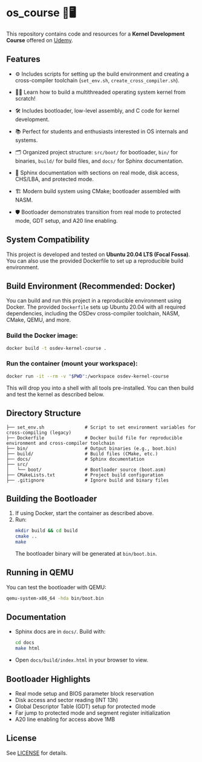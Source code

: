 # os_course 🚀🖥️

This repository contains code and resources for a **Kernel Development Course** offered on [Udemy](https://www.udemy.com/course/developing-a-multithreaded-kernel-from-scratch/).

## Features

- ⚙️ Includes scripts for setting up the build environment and creating a cross-compiler toolchain (`set_env.sh`, `create_cross_compiler.sh`).

- 🧑‍💻 Learn how to build a multithreaded operating system kernel from scratch!
- 🛠️ Includes bootloader, low-level assembly, and C code for kernel development.
- 📚 Perfect for students and enthusiasts interested in OS internals and systems.
- 🗂️ Organized project structure: `src/boot/` for bootloader, `bin/` for binaries, `build/` for build files, and `docs/` for Sphinx documentation.
- 📝 Sphinx documentation with sections on real mode, disk access, CHS/LBA, and protected mode.
- 🏗️ Modern build system using CMake; bootloader assembled with NASM.
- 🛡️ Bootloader demonstrates transition from real mode to protected mode, GDT setup, and A20 line enabling.

## System Compatibility


This project is developed and tested on **Ubuntu 20.04 LTS (Focal Fossa)**. You can also use the provided Dockerfile to set up a reproducible build environment.


## Build Environment (Recommended: Docker)

You can build and run this project in a reproducible environment using Docker. The provided `Dockerfile` sets up Ubuntu 20.04 with all required dependencies, including the OSDev cross-compiler toolchain, NASM, CMake, QEMU, and more.

### Build the Docker image:
```sh
docker build -t osdev-kernel-course .
```

### Run the container (mount your workspace):
```sh
docker run -it --rm -v "$PWD":/workspace osdev-kernel-course
```

This will drop you into a shell with all tools pre-installed. You can then build and test the kernel as described below.

## Directory Structure

```
├── set_env.sh               # Script to set environment variables for cross-compiling (legacy)
├── Dockerfile               # Docker build file for reproducible environment and cross-compiler toolchain
├── bin/            		 # Output binaries (e.g., boot.bin)
├── build/          		 # Build files (CMake, etc.)
├── docs/           		 # Sphinx documentation
├── src/
│   └── boot/       		 # Bootloader source (boot.asm)
├── CMakeLists.txt  		 # Project build configuration
├── .gitignore      		 # Ignore build and binary files
```

## Building the Bootloader

1. If using Docker, start the container as described above.
2. Run:
	```sh
	mkdir build && cd build
	cmake ..
	make
	```
	The bootloader binary will be generated at `bin/boot.bin`.

## Running in QEMU

You can test the bootloader with QEMU:
```sh
qemu-system-x86_64 -hda bin/boot.bin
```

## Documentation

- Sphinx docs are in `docs/`. Build with:
	```sh
	cd docs
	make html
	```
- Open `docs/build/index.html` in your browser to view.

## Bootloader Highlights

- Real mode setup and BIOS parameter block reservation
- Disk access and sector reading (INT 13h)
- Global Descriptor Table (GDT) setup for protected mode
- Far jump to protected mode and segment register initialization
- A20 line enabling for access above 1MB

## License

See [LICENSE](LICENSE) for details.